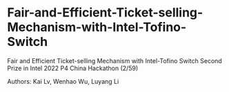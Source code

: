# Fair-and-Efficient-Ticket-selling-Mechanism-with-Intel-Tofino-Switch
Fair and Efficient Ticket-selling Mechanism with Intel-Tofino Switch
Second Prize in Intel 2022 P4 China Hackathon (2/59)

Authors: Kai Lv, Wenhao Wu, Luyang Li
